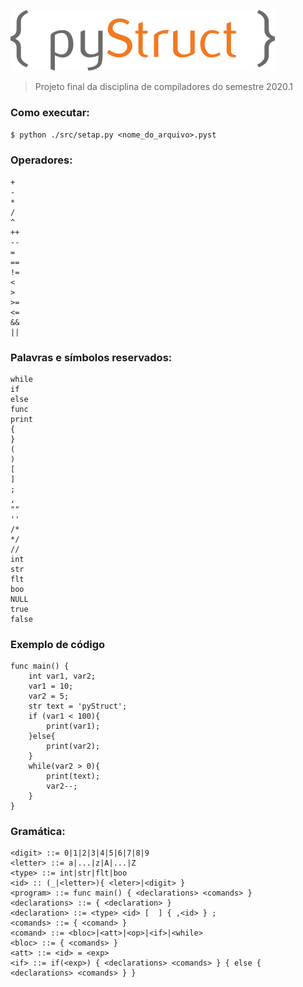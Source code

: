 ![](img/logo_t.png)  


>Projeto final da disciplina de compiladores do semestre 2020.1

### Como executar:
```$ python ./src/setap.py <nome_do_arquivo>.pyst```

### Operadores:  

```
+ 
- 
* 
/ 
^ 
++ 
-- 
= 
==
!=  
< 
> 
>= 
<= 
&& 
||
```

### Palavras e símbolos reservados:
```
while
if
else
func
print
{
}
(
)
[
]
;
,
""
''
/*
*/
//
int
str
flt
boo
NULL
true
false
```
### Exemplo de código
```
func main() {
    int var1, var2;
    var1 = 10;
    var2 = 5;
    str text = 'pyStruct';
    if (var1 < 100){
        print(var1);
    }else{
        print(var2);
    }
    while(var2 > 0){
        print(text);
        var2--;
    }
}
```

### Gramática:
```
<digit> ::= 0|1|2|3|4|5|6|7|8|9
<letter> ::= a|...|z|A|...|Z
<type> ::= int|str|flt|boo
<id> :: (_|<letter>){ <leter>|<digit> }
<program> ::= func main() { <declarations> <comands> }
<declarations> ::= { <declaration> }
<declaration> ::= <type> <id> [  ] { ,<id> } ;
<comands> ::= { <comand> }
<comand> ::= <bloc>|<att>|<op>|<if>|<while>
<bloc> ::= { <comands> }
<att> ::= <id> = <exp>
<if> ::= if(<exp>) { <declarations> <comands> } { else { <declarations> <comands> } }
```
